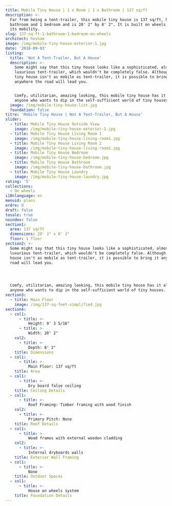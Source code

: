 ```yaml
---
title: Mobile Tiny House | 1 x Room | 1 x Bathroom | 137 sq/ft
description: >-
  Far from being a tent-trailer, this mobile tiny house is 137 sq/ft, has 1
  bathroom and 1 bedroom and is 20' 2" by 8' 2". It is built on wheels, giving it
  its mobility.
slug: 137-sq-ft-1-bathroom-1-bedroom-on-wheels
architect: hesham
image: /img/mobile-tiny-house-exterior-1.jpg
date: '2018-09-03'
listing:
  title: 'Not A Tent-Trailer, But A House'
  description: >-
    Some might say that this tiny house looks like a sophisticated, almost
    luxurious tent-trailer, which wouldn't be completely false. Although this
    tiny house isn't as mobile as tent-trailer, it is possible to bring it
    anywhere the road will lead you. 


    Comfy, utilitarian, amazing looking, this mobile tiny house has it all for
    anyone who wants to dip in the self-sufficient world of tiny houses. 
  image: /img/mobile-tiny-house-list.jpg
  foundation: false
titre: 'Mobile Tiny House | Not A Tent-Trailer, But A House'
slider:
  - title: Mobile Tiny House Outside View
    image: /img/mobile-tiny-house-exterior-2.jpg
  - title: Mobile Tiny House Living Room 1
    image: /img/mobile-tiny-house-living-room1.jpg
  - title: Mobile Tiny House Living Room 2
    image: /img/mobile-tiny-house-living-room2.jpg
  - title: Mobile Tiny House Bedroom
    image: /img/mobile-tiny-house-bedroom.jpg
  - title: Mobile Tiny House Bathroom
    image: /img/mobile-tiny-house-bathroom.jpg
  - title: Mobile Tiny House Laundry
    image: /img/mobile-tiny-house-laundry.jpg
rating: '5'
collections:
  - On wheels
i18nlanguage: en
menuid: plans
ordre: 0
draft: false
tosale: true
noindex: false
section1:
  area: 137 sq/ft
  dimensions: 20' 2" x 8' 2"
  floor: 1 floor
section2: >-
  Some might say that this tiny house looks like a sophisticated, almost
  luxurious tent-trailer, which wouldn't be completely false. Although this tiny
  house isn't as mobile as tent-trailer, it is possible to bring it anywhere the
  road will lead you. 




  Comfy, utilitarian, amazing looking, this mobile tiny house has it all for
  anyone who wants to dip in the self-sufficient world of tiny houses.
section3:
  - title: Main Floor
    image: /img/137-sq-feet-simplified.jpg
section4:
  - col1:
      - title: >-
          Height: 9' 3 5/16"
      - title: >-
          Width: 20' 2"
    col2:
      - title: >-
          Depth: 8' 2"
    title: Dimensions
  - col1:
      - title: >-
          Main Floor: 137 sq/ft
    title: Area
  - col1:
      - title: >-
          Dry board false ceiling
    title: Ceiling Details
  - col1:
      - title: >-
          Roof Framing: Timber framing with wood finish
    col2:
      - title: >-
          Primary Pitch: None
    title: Roof Details
  - col1:
      - title: >-
          Wood frames with external wooden cladding
    col2:
      - title: >- 
          Internal dryboards walls
    title: Exterior Wall Framing
  - col1:
      - title: >-
          None
    title: Outdoor Spaces
  - col1:
      - title: >-
          House on wheels system
    title: Foundation Details
---
```


